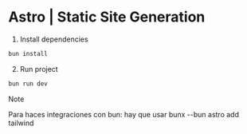 # Astro | Static Site Generation

1. Install dependencies
```sh
bun install
```

2. Run project 
```sh
bun run dev
```

> [!NOTE]
> Para haces integraciones con bun: 
> hay que usar bunx --bun astro add tailwind